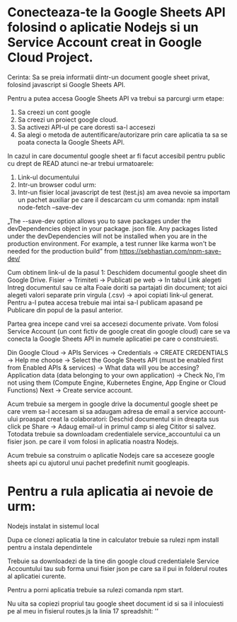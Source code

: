 # Conecteaza-te la Google Sheets API folosind o aplicatie Nodejs si un Service Account creat in Google Cloud Project.

Cerinta: Sa se preia informatii dintr-un document google sheet privat, folosind javascript si Google Sheets API.

Pentru a putea accesa Google Sheets API va trebui sa parcurgi urm etape:
1.	Sa creezi un cont google
2.	Sa creezi un proiect google cloud.
3.	Sa activezi API-ul pe care doresti sa-l accesezi
4.	Sa alegi o metoda de autentificare/autorizare prin care aplicatia ta sa se poata conecta la Google Sheets API.

In cazul in care documentul google sheet ar fi facut accesibil pentru public cu drept de READ atunci ne-ar trebui urmatoarele: 
1.	Link-ul documentului
2.	Intr-un browser codul urm: 
3.	Intr-un fisier local javascript de test (test.js) am avea nevoie sa importam un pachet auxiliar pe care il descarcam cu urm comanda:
npm install node-fetch –save-dev

„The --save-dev option allows you to save packages under the devDependencies object in your package. json file. Any packages listed under the devDependencies will not be installed when you are in the production environment. For example, a test runner like karma won't be needed for the production build” from https://sebhastian.com/npm-save-dev/ 

 
Cum obtinem link-ul de la pasul 1:
Deschidem documentul google sheet din Google Drive.
Fisier -> Trimiteti -> Publicati pe web -> In tabul Link alegeti Intreg documentul sau ce alta Foaie doriti sa partajati din document; tot aici alegeti valori separate prin virgula (.csv) -> apoi copiati link-ul generat.
Pentru a-l putea accesa trebuie mai intai sa-l publicam apasand pe Publicare din popul de la pasul anterior.

Partea grea incepe cand vrei sa accesezi documente private. 
Vom folosi Service Account (un cont fictiv de google creat din google cloud) care se va conecta la Google Sheets API in numele aplicatiei pe care o construiesti.

Din Google Cloud -> APIs Services -> Credentials -> CREATE CREDENTIALS -> Help me choose -> Select the Google Sheets API (must be enabled first from Enabled APIs & services) -> What data will you be accesing? Application data (data belonging to your own application) -> Check No, I’m not using them (Compute Engine, Kubernetes Engine, App Engine or Cloud Functions) Next -> Create service account.

Acum trebuie sa mergem in google drive la documentul google sheet pe care vrem sa-l accesam si sa adaugam adresa de email a service account-ului proaspat creat la colaboratori: 
Deschid documentul si in dreapta sus click pe Share -> Adaug email-ul in primul camp si aleg Cititor si salvez. 
Totodata trebuie sa downloadam credentialele service_accountului ca un fisier json. pe care il vom folosi in aplicatia noastra Nodejs.

Acum trebuie sa construim o aplicatie Nodejs care sa acceseze google sheets api cu ajutorul unui pachet predefinit numit googleapis.


# Pentru a rula aplicatia ai nevoie de urm:
Nodejs instalat in sistemul local

Dupa ce clonezi aplicatia la tine in calculator trebuie sa rulezi npm install pentru a instala dependintele

Trebuie sa downloadezi de la tine din google cloud credentialele Service Accountului tau sub forma unui fisier json pe care sa il pui in folderul routes al aplicatiei curente.

Pentru a porni aplicatia trebuie sa rulezi comanda npm start.

Nu uita sa copiezi propriul tau google sheet document id si sa il inlocuiesti pe al meu in fisierul routes.js la linia 17 spreadshit: '<id-ul tau>'
